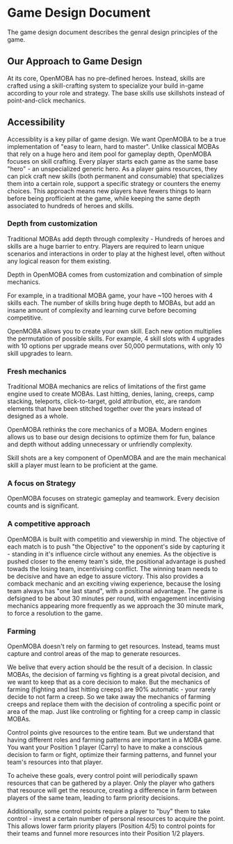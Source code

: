 
# Game Design Document
The game design document describes the genral design principles of the game.

## Our Approach to Game Design

At its core, OpenMOBA has no pre-defined heroes. Instead, skills are crafted using a skill-crafting system to specialize your build in-game according to your role and strategy. The base skills use skillshots instead of point-and-click mechanics. 


## Accessibility
Accessiblity is a key pillar of game design. We want OpenMOBA to be a true implementation of "easy to learn, hard to master". Unlike classical MOBAs that rely on a huge hero and item pool for gameplay depth, OpenMOBA focuses on skill crafting. 
Every player starts each game as the same base "hero" - an unspecialized generic hero. As a player gains resources, they can pick craft new skills (both permanent and consumable) that specializes them into a certain role, support a specific strategy or counters the enemy choices.
This approach means new players have fewers things to learn before being profficient at the game, while keeping the same depth associated to hundreds of heroes and skills. 


### Depth from customization
Traditional MOBAs add depth through complexity - Hundreds of heroes and skills are a huge barrier to entry. Players are required to learn unique scenarios and interactions in order to play at the highest level, often without any logical reason for them existing. 

Depth in OpenMOBA comes from customization and combination of simple mechanics.

For example, in a traditional MOBA game, your have ~100 heroes with 4 skills each. The number of skills bring huge depth to MOBAs, but add an insane amount of complexity and learning curve before becoming competitive. 

OpenMOBA allows you to create your own skill. Each new option multiplies the permutation of possible skills. For example, 4 skill slots with 4 upgrades with 10 options per upgrade means over 50,000 permutations, with only 10 skill upgrades to learn. 


### Fresh mechanics
Traditional MOBA mechanics are relics of limitations of the first game engine used to create MOBAs. Last hitting, denies, laning, creeps, camp stacking, teleports, click-to-target, gold attribution, etc, are random elements that have been stitched together over the years instead of designed as a whole. 

OpenMOBA rethinks the core mechanics of a MOBA. Modern engines allows us to base our design decisions to optimize them for fun, balance and depth without adding unnecessary or unfriendly complexity.

Skill shots are a key component of OpenMOBA and are the main mechanical skill a player must learn to be proficient at the game.


### A focus on Strategy
OpenMOBA focuses on strategic gameplay and teamwork. Every decision counts and is significant.


### A competitive approach
OpenMOBA is built with competitio and viewership in mind. The objective of each match is to push "the Objective" to the opponent's side by capturing it - standing in it's influence circle without any enemies. 
As the objective is pushed closer to the enemy team's side, the positional advantage is pushed towads the losing team, incentivising conflict. The winning team needs to be decisive and have an edge to assure victory. This also provides a comback mechanic and an exciting viwing experience, because the losing team always has "one last stand", with a positional advantage. 
The game is defsigned to be about 30 minutes per round, with engagement incentivising mechanics appearing more frequently as we approach the 30 minute mark, to force a resolution to the game. 

### Farming
OpenMOBA doesn't rely on farming to get resources. Instead, teams must capture and control areas of the map to generate resources. 

We belive that every action should be the result of a decision. In classic MOBAs, the decision of farming vs fighting is a great pivotal decision, and we want to keep that as a core decision to make. 
But the mechanics of farming (fighting and last hitting creeps) are 90% automatic - your rarely decide to not farm a creep. So we take away the mechanics of farming creeps and replace them with the decision of controling a specific point or area of the map. Just like controling or fighting for a creep camp in classic MOBAs.

Control points give resources to the entire team. But we understand that having different roles and farming patterns are important in a MOBA game. You want your Position 1 player (Carry) to have to make a conscious decision to farm or fight, optimize their farming patterns, and funnel your team's resources into that player.

To acheive these goals, every control point will periodically spawn resources that can be gathered by a player. Only the player who gathers that resource will get the resource, creating a difference in farm between players of the same team, leading to farm priority decisions. 

Additionally, some control points require a player to "buy" them to take control - invest a certain number of personal resources to acquire the point. This allows lower farm priority players (Position 4/5) to control points for their teams and funnel more resources into their Position 1/2 players.

